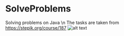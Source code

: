 # SolveProblems
Solving problems on Java
\n The tasks are taken from https://stepik.org/course/187
![alt text](https://www.oracle.com/a/ocom/img/rc30v1-java-se.png)

